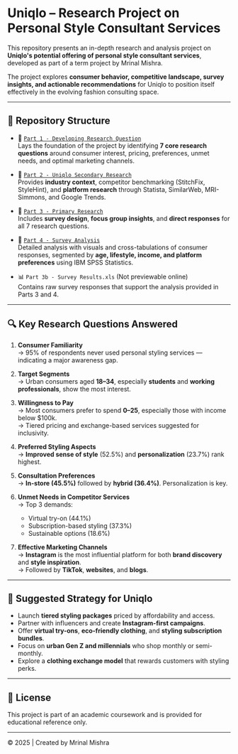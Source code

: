 # Uniqlo – Research Project on Personal Style Consultant Services

This repository presents an in-depth research and analysis project on **Uniqlo's potential offering of personal style consultant services**, developed as part of a term project by Mrinal Mishra.

The project explores **consumer behavior, competitive landscape, survey insights, and actionable recommendations** for Uniqlo to position itself effectively in the evolving fashion consulting space.

---

## 📁 Repository Structure

- 📄 [`Part 1 - Developing Research Question`](https://github.com/mrinalmishra31/Uniqlo/blob/main/Part%201%20-%20Developing%20Research%20Question.pdf)  
  Lays the foundation of the project by identifying **7 core research questions** around consumer interest, pricing, preferences, unmet needs, and optimal marketing channels.

- 📄 [`Part 2 - Uniqlo Secondary Research`](https://github.com/mrinalmishra31/Uniqlo/blob/main/Part%202%20-%20Uniqlo%20Secondary%20Research.pdf)  
  Provides **industry context**, competitor benchmarking (StitchFix, StyleHint), and **platform research** through Statista, SimilarWeb, MRI-Simmons, and Google Trends.

- 📄 [`Part 3 - Primary Research`](https://github.com/mrinalmishra31/Uniqlo/blob/main/Part%203%20-%20Primary%20Research.pdf)  
  Includes **survey design**, **focus group insights**, and **direct responses** for all 7 research questions.

- 📄 [`Part 4 - Survey Analysis`](https://github.com/mrinalmishra31/Uniqlo/blob/main/Part%204%20-%20Survey%20Analysis.pdf)  
  Detailed analysis with visuals and cross-tabulations of consumer responses, segmented by **age, lifestyle, income, and platform preferences** using IBM SPSS Statistics.

- 📊 `Part 3b - Survey Results.xls` (Not previewable online)  
  Contains raw survey responses that support the analysis provided in Parts 3 and 4.

---

## 🔍 Key Research Questions Answered

1. **Consumer Familiarity**  
   → 95% of respondents never used personal styling services — indicating a major awareness gap.

2. **Target Segments**  
   → Urban consumers aged **18–34**, especially **students** and **working professionals**, show the most interest.

3. **Willingness to Pay**  
   → Most consumers prefer to spend **$0–$25**, especially those with income below $100k.  
   → Tiered pricing and exchange-based services suggested for inclusivity.

4. **Preferred Styling Aspects**  
   → **Improved sense of style** (52.5%) and **personalization** (23.7%) rank highest.

5. **Consultation Preferences**  
   → **In-store (45.5%)** followed by **hybrid (36.4%)**. Personalization is key.

6. **Unmet Needs in Competitor Services**  
   → Top 3 demands:
   - Virtual try-on (44.1%)
   - Subscription-based styling (37.3%)
   - Sustainable options (18.6%)

7. **Effective Marketing Channels**  
   → **Instagram** is the most influential platform for both **brand discovery** and **style inspiration**.  
   → Followed by **TikTok**, **websites**, and **blogs**.

---

## 🎯 Suggested Strategy for Uniqlo

- Launch **tiered styling packages** priced by affordability and access.
- Partner with influencers and create **Instagram-first campaigns**.
- Offer **virtual try-ons**, **eco-friendly clothing**, and **styling subscription bundles**.
- Focus on **urban Gen Z and millennials** who shop monthly or semi-monthly.
- Explore a **clothing exchange model** that rewards customers with styling perks.

---

## 📢 License

This project is part of an academic coursework and is provided for educational reference only.

---

© 2025 | Created by Mrinal Mishra
